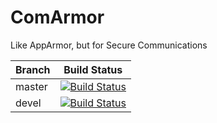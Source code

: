# ComArmor
Like AppArmor, but for Secure Communications

| Branch | Build Status |
| --- | --- |
| master | [![Build Status](https://travis-ci.org/ComArmor/comarmor.svg?branch=master)](https://travis-ci.org/ComArmor/comarmor) |
| devel | [![Build Status](https://travis-ci.org/ComArmor/comarmor.svg?branch=devel)](https://travis-ci.org/ComArmor/comarmor) |
